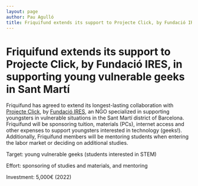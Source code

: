 ```yaml
---
layout: page
author: Pau Agulló
title: Friquifund extends its support to Projecte Click, by Fundació IRES, in supporting young vulnerable geeks in Sant Martí
---
```


# Friquifund extends its support to Projecte Click, by Fundació IRES, in supporting young vulnerable geeks in Sant Martí

Friquifund has agreed to extend its longest-lasting collaboration with <a href="https://www.fundacioires.org/ca/que-fem/ecosistema-de-projectes/projecte-click" target="_blank">Projecte Click</a>, by <a href="https://www.fundacioires.org/ca" target="_blank">Fundació IRES</a>,
an NGO specialized in supporting youngsters in vulnerable situations in the Sant Martí district of
Barcelona. Friquifund will be sponsoring tuition, materials (PCs), internet access and other expenses to
support youngsters interested in technology (geeks!). Additionally, Friquifund members will be
mentoring students when entering the labor market or deciding on additional studies.

Target: young vulnerable geeks (students interested in STEM)

Effort: sponsoring of studies and materials, and mentoring

Investment: 5,000€ (2022)
